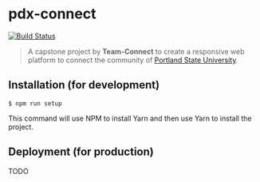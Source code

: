 pdx-connect
===========================================

[![Build Status](https://travis-ci.com/idavidgeo/pdx-connect.svg?token=Xw69C3ppNdAkCSetcdxG&branch=master)](https://travis-ci.com/idavidgeo/pdx-connect)

> A capstone project by **Team-Connect** to create a responsive web platform to connect the community of [Portland State University](https://www.pdx.edu/).

Installation (for development)
------------------------------

```shell
$ npm run setup
```

This command will use NPM to install Yarn and then use Yarn to install the project.

Deployment (for production)
---------------------------
TODO
